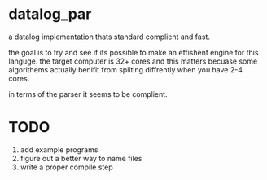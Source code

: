 # datalog_par
a datalog implementation thats standard complient and fast.

the goal is to try and see if its possible to make an effishent engine for this languge. the target computer is 32+ cores and this matters becuase some algorithems actually benifit from spliting diffrently when you have 2-4 cores.

in terms of the parser it seems to be complient.

# TODO
1. add example programs
2. figure out a better way to name files
3. write a proper compile step

